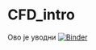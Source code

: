# CFD_intro

Ово је уводни
[![Binder](https://mybinder.org/badge_logo.svg)](https://mybinder.org/v2/gh/cocicar/CFD_intro/HEAD)
